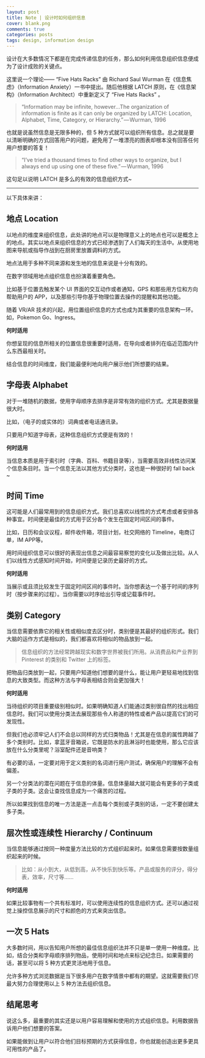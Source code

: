 ```yaml
---
layout: post
title: Note | 设计时如何组织信息
cover: blank.png
comments: true
categories: posts
tags: design, information design
---
```




设计在大多数情况下都是在完成传递信息的任务，那么如何利用信息组织信息便成为了设计成败的关键点。



这里说一个理论—— “Five Hats Racks” 由 Richard Saul Wurman 在《信息焦虑》（Information Anxiety）一书中提出。随后他根据 LATCH 原则，在《信息架构》（Information Architect）中重新定义了 “Five Hats Racks” 。    



> “Information may be infinite, however…The organization of information is finite as it can only be organized by LATCH: Location, Alphabet, Time, Category, or Hierarchy.” — Wurman, 1996



也就是说虽然信息是无限多种的，但 5 种方式就可以组织所有信息。总之就是要以清晰明确的方式回答用户的问题，避免用了一堆漂亮的图表却根本没有回答任何用户想要的答复！



> “I’ve tried a thousand times to find other ways to organize, but I always end up using one of these five.” — Wurman, 1996



这句足以说明 LATCH 是多么的有效的信息组织方式~



----



以下具体来讲：

## 地点 Location

以地点的维度来组织信息，此处讲的地点可以是物理意义上的地点也可以是概念上的地点。其实以地点来组织信息的方式已经渗透到了人们每天的生活中。从使用地图来导航或指导作战到在厨房里放置调料的方式。      

地点法用于多种不同来源和发生地的信息来说是十分有效的。       

在数字领域用地点组织信息也扮演着重要角色。    

比如基于位置去触发某个 UI 界面的交互动作或者通知，GPS 和那些用方位和方向帮助用户的 APP，以及那些引导你基于物理位置去操作的提醒和其他功能。    

随着 VR/AR 技术的兴起，用位置组织信息的方式也成为其重要的信息架构一环。如，Pokemon Go、Ingress。      



**何时适用**

你想呈现的信息所相关的位置信息很重要时适用，在导向或者排列在临近范围内什么东西最相关时。



结合信息的时间维度，我们能最便利地向用户展示他们所想要的结果。





## 字母表 Alphabet

对于一堆随机的数据，使用字母顺序去排序是非常有效的组织方式。尤其是数据量很大时。     

比如，（电子的或实体的）词典或者电话通讯录。      

只要用户知道字母表，这种信息组织方式便是有效的！    

**何时适用**

当信息本质是用于索引时（字典、百科、书籍目录等），当需要高效非线性访问某个信息条目时。当一个信息无法以其他方式分类时，这也是一种很好的 fall back ~



## 时间 Time

这可能是人们最常用到的信息组织方式。我们总喜欢以线性的方式考虑或者安排各种事宜。时间便是最佳的方式用于区分各个发生在固定时间区间的事件。



比如，日历和会议议程，邮件收件箱，项目计划，社交网络的 Timeline，电商订单，IM APP等。

用时间组织信息可以很好的表现出信息之间最容易察觉的变化以及做出比较。从人们以线性方式感知时间开始，时间便是记录历史最好的方式。

**何时适用**

当展示或且须比较发生于固定时间区间的事件时。当你想表达一个基于时间的序列时（按步骤来的过程）。当你需要以时序给出引导或记载事件时。



## 类别 Category

当信息需要依靠它的相关性或相似度去区分时，类别便是其最好的组织形式。我们大脑的运作方式是相似的，我们都喜欢将相似的物品放到一起。

> 信息组织的方法经常跨越现实和数字世界被我们所用。从消费品和产业界到 Pinterest 的类别和 Twitter 上的标签。



把物品归类放到一起，只要用户知道他们想要的是什么，能让用户更轻易地找到信息的大致类型。而这种方法与字母表相结合则会更加强大！

**何时适用**

当待组织的项目重要级别相似时。如果明确知道人们能通过类别很自然的找出相应信息时。我们可以使用分类法去展现那些令人称道的特性或者产品以提高它们的可发现性。    

但我们也必须牢记人们不会总以同样的方式归类物品！尤其是在信息的属性跨越了多个类别时。比如，拿蓝牙音箱说，它既是防水的且淋浴时也能使用，那么它应该放在什么分类里呢？浴室配件还是音响类？



有必要的话，一定要对用于定义类别的名词进行用户测试，确保用户的理解不会有偏差。     

另一个分类法的潜在问题在于信息的体量。信息体量越大就可能会有更多的子类或子类的子类。这会让查找信息成为一个痛苦的过程。    

所以如果找到信息的唯一方法是逐一点击每个类别或子类别的话，一定不要创建太多子类。



## 层次性或连续性 Hierarchy / Continuum

当信息能够通过按同一种度量方法比较的方式组织起来时。如果信息需要按数量组织起来的时候。

> 比如：从小到大，从低到高，从不快乐到快乐等。产品或服务的评分，得分表，效率，尺寸等……



**何时适用**

如果比较事物有一个共有标准时，可以使用连续性的信息组织方式。还可以通过视觉上操控信息展示的尺寸和颜色的方式来突出信息。



## 一次 5 Hats

大多数时间，用以告知用户所想的最佳信息组织法并不只是单一使用一种维度。比如，结合分类和字母顺序排列物品，使用时间和地点来标记纪念日。如果需要的话，甚至可以将 5 种方式更灵活地用于信息。



允许多种方式浏览数据是当下很多用户在数字情景中都有的期望。这就需要我们尽最大努力合理使用以上 5 种方法去组织信息。



## 结尾思考

说这么多，最重要的其实还是以用户容易理解和使用的方式组织信息。利用数据告诉用户他们想要的答案。     

如果能做到让用户以符合他们目标预期的方式获得信息，你也就能创造出更多更具可用性的产品了。